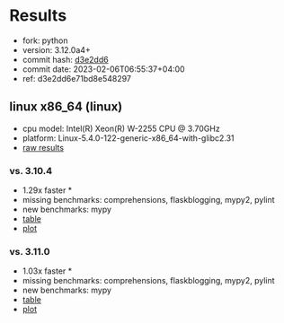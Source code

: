 # Results

- fork: python
- version: 3.12.0a4+
- commit hash: [d3e2dd6](https://github.com/python/cpython/commit/d3e2dd6)
- commit date: 2023-02-06T06:55:37+04:00
- ref: d3e2dd6e71bd8e548297

## linux x86_64 (linux)

- cpu model: Intel(R) Xeon(R) W-2255 CPU @ 3.70GHz
- platform: Linux-5.4.0-122-generic-x86_64-with-glibc2.31
- [raw results](bm-20230206-linux-x86_64-python-d3e2dd6e71bd8e548297-3.12.0a4%2B-d3e2dd6.json)

### vs. 3.10.4

- 1.29x faster \*
- missing benchmarks: comprehensions, flaskblogging, mypy2, pylint
- new benchmarks: mypy
- [table](bm-20230206-linux-x86_64-python-d3e2dd6e71bd8e548297-3.12.0a4%2B-d3e2dd6-vs-3.10.4.md)
- [plot](bm-20230206-linux-x86_64-python-d3e2dd6e71bd8e548297-3.12.0a4%2B-d3e2dd6-vs-3.10.4.png)

### vs. 3.11.0

- 1.03x faster \*
- missing benchmarks: comprehensions, flaskblogging, mypy2, pylint
- new benchmarks: mypy
- [table](bm-20230206-linux-x86_64-python-d3e2dd6e71bd8e548297-3.12.0a4%2B-d3e2dd6-vs-3.11.0.md)
- [plot](bm-20230206-linux-x86_64-python-d3e2dd6e71bd8e548297-3.12.0a4%2B-d3e2dd6-vs-3.11.0.png)

